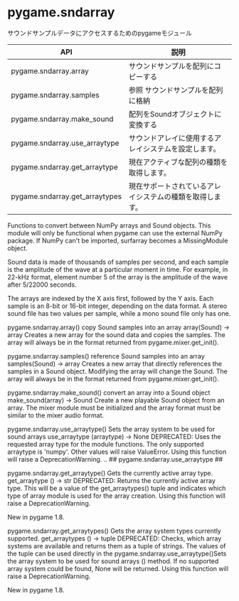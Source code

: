 # pygame.sndarray

サウンドサンプルデータにアクセスするためのpygameモジュール

|              API               |                           説明                           |
| ------------------------------ | -------------------------------------------------------- |
| pygame.sndarray.array          | サウンドサンプルを配列にコピーする                       |
| pygame.sndarray.samples        | 参照 サウンドサンプルを配列に格納                        |
| pygame.sndarray.make_sound     | 配列をSoundオブジェクトに変換する                        |
| pygame.sndarray.use_arraytype  | サウンドアレイに使用するアレイシステムを設定します。     |
| pygame.sndarray.get_arraytype  | 現在アクティブな配列の種類を取得します。                 |
| pygame.sndarray.get_arraytypes | 現在サポートされているアレイシステムの種類を取得します。 |

Functions to convert between NumPy arrays and Sound objects. This module will only be functional when pygame can use the external NumPy package. If NumPy can't be imported, surfarray becomes a MissingModule object.

Sound data is made of thousands of samples per second, and each sample is the amplitude of the wave at a particular moment in time. For example, in 22-kHz format, element number 5 of the array is the amplitude of the wave after 5/22000 seconds.

The arrays are indexed by the X axis first, followed by the Y axis. Each sample is an 8-bit or 16-bit integer, depending on the data format. A stereo sound file has two values per sample, while a mono sound file only has one.

pygame.sndarray.array()
copy Sound samples into an array
array(Sound) -> array
Creates a new array for the sound data and copies the samples. The array will always be in the format returned from pygame.mixer.get_init().


pygame.sndarray.samples()
reference Sound samples into an array
samples(Sound) -> array
Creates a new array that directly references the samples in a Sound object. Modifying the array will change the Sound. The array will always be in the format returned from pygame.mixer.get_init().


pygame.sndarray.make_sound()
convert an array into a Sound object
make_sound(array) -> Sound
Create a new playable Sound object from an array. The mixer module must be initialized and the array format must be similar to the mixer audio format.


pygame.sndarray.use_arraytype()
Sets the array system to be used for sound arrays
use_arraytype (arraytype) -> None
DEPRECATED: Uses the requested array type for the module functions. The only supported arraytype is 'numpy'. Other values will raise ValueError. Using this function will raise a DeprecationWarning. .. ## pygame.sndarray.use_arraytype ##


pygame.sndarray.get_arraytype()
Gets the currently active array type.
get_arraytype () -> str
DEPRECATED: Returns the currently active array type. This will be a value of the get_arraytypes() tuple and indicates which type of array module is used for the array creation. Using this function will raise a DeprecationWarning.

New in pygame 1.8.


pygame.sndarray.get_arraytypes()
Gets the array system types currently supported.
get_arraytypes () -> tuple
DEPRECATED: Checks, which array systems are available and returns them as a tuple of strings. The values of the tuple can be used directly in the pygame.sndarray.use_arraytype()Sets the array system to be used for sound arrays () method. If no supported array system could be found, None will be returned. Using this function will raise a DeprecationWarning.

New in pygame 1.8.


